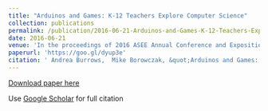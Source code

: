 ```yaml
---
title: "Arduinos and Games: K-12 Teachers Explore Computer Science"
collection: publications
permalink: /publication/2016-06-21-Arduinos-and-Games-K-12-Teachers-Explore-Computer-Science
date: 2016-06-21
venue: 'In the proceedings of 2016 ASEE Annual Conference and Exposition'
paperurl: 'https://goo.gl/dyup3e'
citation: ' Andrea Burrows,  Mike Borowczak, &quot;Arduinos and Games: K-12 Teachers Explore Computer Science.&quot; In the proceedings of 2016 ASEE Annual Conference and Exposition, 2016.'
---
```

[Download paper here](https://goo.gl/dyup3e)

Use [Google Scholar](https://scholar.google.com/scholar?q=Arduinos+and+Games:+K+12+Teachers+Explore+Computer+Science) for full citation